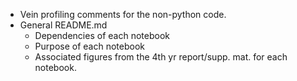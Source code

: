 - Vein profiling comments for the non-python code.
- General README.md
    - Dependencies of each notebook
    - Purpose of each notebook
    - Associated figures from the 4th yr report/supp. mat. for each notebook.
